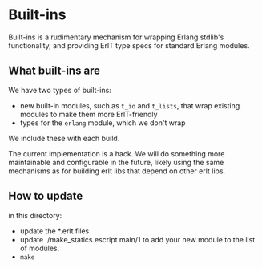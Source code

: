 # Built-ins

Built-ins is a rudimentary mechanism for wrapping Erlang stdlib's
functionality, and providing ErlT type specs for standard Erlang modules.

## What built-ins are

We have two types of built-ins:
- new built-in modules, such as `t_io` and `t_lists`, that wrap existing modules
  to make them more ErlT-friendly
- types for the `erlang` module, which we don't wrap

We include these with each build.

The current implementation is a hack. We will do something more maintainable
and configurable in the future, likely using the same mechanisms as for
building erlt libs that depend on other erlt libs.

## How to update

in this directory:
- update the *.erlt files
- update ./make_statics.escript main/1 to add your new module to the list of modules.
- `make`
